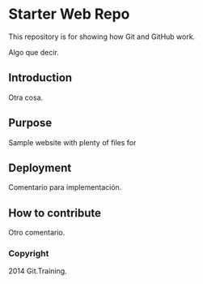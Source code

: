 # Starter Web Repo

This repository is for showing how Git and GitHub work.

Algo que decir.


## Introduction

Otra cosa.

## Purpose

Sample website with plenty of files for

## Deployment

Comentario para implementación.

## How to contribute

Otro comentario.

### Copyright

2014 Git.Training.
